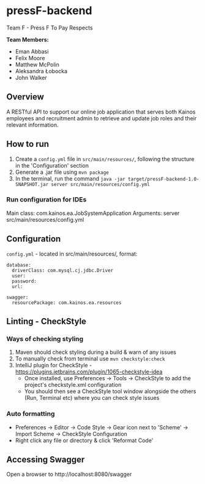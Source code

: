 # pressF-backend

Team F - Press F To Pay Respects

**Team Members:**
* Eman Abbasi
* Felix Moore
* Matthew McPolin
* Aleksandra Łobocka
* John Walker

## Overview

A RESTful API to support our online job application that serves both Kainos employees and recruitment admin to retrieve and update job roles and their relevant information.

## How to run

1. Create a `config.yml` file in `src/main/resources/`, following the structure in the 'Configuration' section
2. Generate a .jar file using `mvn package`
3. In the terminal, run the command `java -jar target/pressF-backend-1.0-SNAPSHOT.jar server src/main/resources/config.yml`

### Run configuration for IDEs

Main class: com.kainos.ea.JobSystemApplication 
Arguments: server src/main/resources/config.yml

## Configuration

`config.yml` - located in src/main/resources/, format:

```
database:
  driverClass: com.mysql.cj.jdbc.Driver
  user: 
  password: 
  url:

swagger:
  resourcePackage: com.kainos.ea.resources
```

## Linting - CheckStyle

### Ways of checking styling

1. Maven should check styling during a build & warn of any issues
2. To manually check from terminal use `mvn checkstyle:check`
3. IntelliJ plugin for CheckStyle - https://plugins.jetbrains.com/plugin/1065-checkstyle-idea
   - Once installed, use Preferences -> Tools -> CheckStyle to add the project's checkstyle.xml configuration
   - You should then see a CheckStyle tool window alongside the others (Run, Terminal etc) where you can check style issues

### Auto formatting
- Preferences -> Editor -> Code Style -> Gear icon next to 'Scheme' -> Import Scheme -> CheckStyle Configuration
- Right click any file or directory & click 'Reformat Code'


## Accessing Swagger
	
Open a browser to http://localhost:8080/swagger


